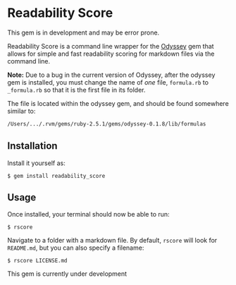 # Readability Score

This gem is in development and may be error prone.

Readability Score is a command line wrapper for the
[Odyssey](https://github.com/cameronsutter/odyssey) gem that allows for simple
and fast readability scoring for markdown files via the command line.

**Note:** Due to a bug in the current version of Odyssey, after the odyssey gem is
installed, you must change the name of _one_ file, `formula.rb` to `_formula.rb`
so that it is the first file in its folder.

The file is located within the odyssey gem, and should be found somewhere similar to:

```sh
/Users/.../.rvm/gems/ruby-2.5.1/gems/odyssey-0.1.8/lib/formulas
```

## Installation

Install it yourself as:

    $ gem install readability_score

## Usage

Once installed, your terminal should now be able to run:

    $ rscore

Navigate to a folder with a markdown file. By default, `rscore` will look for
`README.md`, but you can also specify a filename:

    $ rscore LICENSE.md

This gem is currently under development
